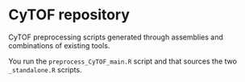 # CyTOF repository
CyTOF preprocessing scripts generated through assemblies and combinations of existing tools.

You run the `preprocess_CyTOF_main.R` script and that sources the two `_standalone.R` scripts.
